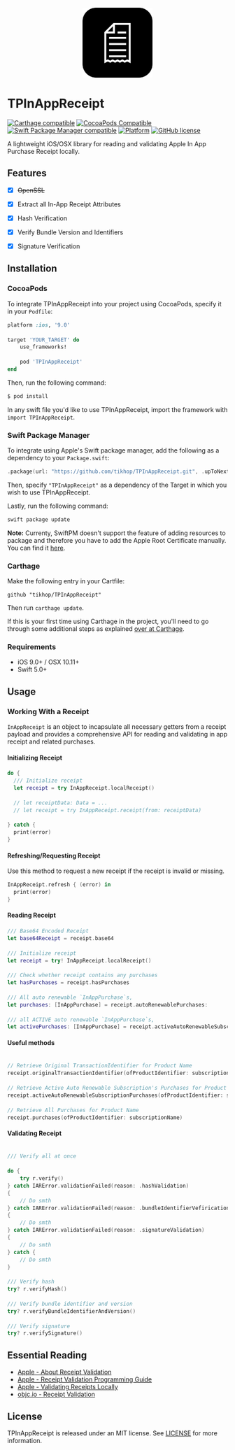 <p align="center">
  <img height="160" src="www/logo.png" />
</p>


# TPInAppReceipt

[![Carthage compatible](https://img.shields.io/badge/Carthage-compatible-4BC51D.svg?style=flat)](https://github.com/Carthage/Carthage)
[![CocoaPods Compatible](https://img.shields.io/cocoapods/v/TPInAppReceipt.svg)](https://cocoapods.org/pods/TPInAppReceipt)
[![Swift Package Manager compatible](https://img.shields.io/badge/Swift%20Package%20Manager-compatible-brightgreen.svg)](https://github.com/apple/swift-package-manager)
[![Platform](https://img.shields.io/cocoapods/p/TPInAppReceipt.svg?style=flat)]()
[![GitHub license](https://img.shields.io/badge/license-MIT-blue.svg)](https://raw.githubusercontent.com/tikhop/TPInAppReceipt/master/LICENSE)

A lightweight iOS/OSX library for reading and validating Apple In App Purchase Receipt locally.

## Features

- [x] ~~OpenSSL~~
- [x] Extract all In-App Receipt Attributes
- [x] Hash Verification
- [x] Verify Bundle Version and Identifiers
- [x] Signature Verification


Installation
------------

### CocoaPods

To integrate TPInAppReceipt into your project using CocoaPods, specify it in your `Podfile`:

```ruby
platform :ios, '9.0'

target 'YOUR_TARGET' do
    use_frameworks!

    pod 'TPInAppReceipt'
end

```

Then, run the following command:

```bash
$ pod install
```

In any swift file you'd like to use TPInAppReceipt, import the framework with `import TPInAppReceipt`.

### Swift Package Manager

To integrate using Apple's Swift package manager, add the following as a dependency to your `Package.swift`:

```swift
.package(url: "https://github.com/tikhop/TPInAppReceipt.git", .upToNextMajor(from: "2.3.0"))
```

Then, specify `"TPInAppReceipt"` as a dependency of the Target in which you wish to use TPInAppReceipt.

Lastly, run the following command:
```swift
swift package update
```

**Note:**
Currenty, SwiftPM doesn't support the feature of adding resources to package and therefore you have to add the Apple Root Certificate manually. You can find it [here](https://www.apple.com/certificateauthority/). 


### Carthage

Make the following entry in your Cartfile:

```
github "tikhop/TPInAppReceipt" 
```

Then run `carthage update`.

If this is your first time using Carthage in the project, you'll need to go through some additional steps as explained [over at Carthage](https://github.com/Carthage/Carthage#adding-frameworks-to-an-application).


### Requirements

- iOS 9.0+ / OSX 10.11+
- Swift 5.0+

Usage
-------------

### Working With a Receipt

`InAppReceipt` is an object to incapsulate all necessary getters from a receipt payload and provides a comprehensive API for reading and validating in app receipt and related purchases.

#### Initializing Receipt

```swift
do {
  /// Initialize receipt
  let receipt = try InAppReceipt.localReceipt() 
  
  // let receiptData: Data = ...
  // let receipt = try InAppReceipt.receipt(from: receiptData)
  
} catch {
  print(error)
}


```

#### Refreshing/Requesting Receipt

Use this method to request a new receipt if the receipt is invalid or missing. 

```swift
InAppReceipt.refresh { (error) in
  print(error)
}

```

#### Reading Receipt

```swift
/// Base64 Encoded Receipt
let base64Receipt = receipt.base64
  
/// Initialize receipt
let receipt = try! InAppReceipt.localReceipt() 

/// Check whether receipt contains any purchases
let hasPurchases = receipt.hasPurchases

/// All auto renewable `InAppPurchase`s,
let purchases: [InAppPurchase] = receipt.autoRenewablePurchases: 

/// all ACTIVE auto renewable `InAppPurchase`s,
let activePurchases: [InAppPurchase] = receipt.activeAutoRenewableSubscriptionPurchases: 

```

#### Useful methods

```swift

// Retrieve Original TransactionIdentifier for Product Name
receipt.originalTransactionIdentifier(ofProductIdentifier: subscriptionName)

// Retrieve Active Auto Renewable Subscription's Purchases for Product Name and Specific Date
receipt.activeAutoRenewableSubscriptionPurchases(ofProductIdentifier: subscriptionName, forDate: Date())

// Retrieve All Purchases for Product Name
receipt.purchases(ofProductIdentifier: subscriptionName)

```

#### Validating Receipt

```swift

/// Verify all at once

do {
    try r.verify()
} catch IARError.validationFailed(reason: .hashValidation) 
{
    // Do smth
} catch IARError.validationFailed(reason: .bundleIdentifierVefirication) 
{
    // Do smth
} catch IARError.validationFailed(reason: .signatureValidation) 
{
    // Do smth
} catch {
    // Do smth
}

/// Verify hash 
try? r.verifyHash()

/// Verify bundle identifier and version
try? r.verifyBundleIdentifierAndVersion()

/// Verify signature
try? r.verifySignature()

```

## Essential Reading
* [Apple - About Receipt Validation](https://developer.apple.com/library/content/releasenotes/General/ValidateAppStoreReceipt/Introduction.html)
* [Apple - Receipt Validation Programming Guide](https://developer.apple.com/library/content/releasenotes/General/ValidateAppStoreReceipt/Chapters/ReceiptFields.html#//apple_ref/doc/uid/TP40010573-CH106-SW1)
* [Apple - Validating Receipts Locally](https://developer.apple.com/library/content/releasenotes/General/ValidateAppStoreReceipt/Chapters/ValidateLocally.html)
* [objc.io - Receipt Validation](https://www.objc.io/issues/17-security/receipt-validation/)

## License

TPInAppReceipt is released under an MIT license. See [LICENSE](https://github.com/tikhop/TPInAppReceipt/blob/master/LICENSE) for more information.
